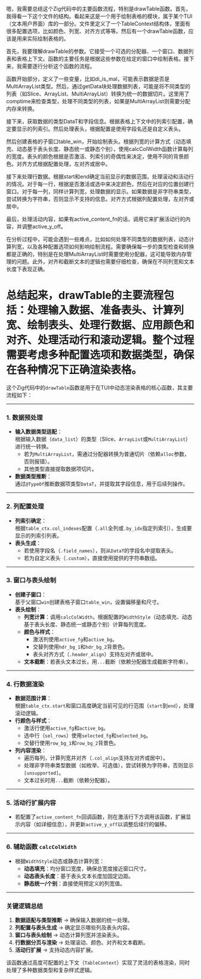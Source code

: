 嗯，我需要总结这个Zig代码中的主要函数流程，特别是drawTable函数。首先，我得看一下这个文件的结构。看起来这是一个用于绘制表格的模块，属于某个TUI（文本用户界面）库的一部分。文件里定义了一个TableContext结构体，里面有很多配置选项，比如颜色、列宽、对齐方式等等。然后有一个drawTable函数，应该是用来实际绘制表格的。

首先，我要理解drawTable的参数。它接受一个可选的分配器、一个窗口、数据列表和表格上下文。函数的主要任务是根据这些参数在给定的窗口中绘制表格。接下来，我需要逐行分析这个函数的流程。

函数开始部分，定义了一些变量，比如di_is_mal，可能表示数据是否是MultiArrayList类型。然后，通过getData块处理数据列表，可能是将不同类型的列表（如Slice、ArrayList、MultiArrayList）转换为统一的数据切片。这里用了comptime来检查类型，处理不同类型的列表，如果是MultiArrayList则需要分配内存来转换。

接下来，获取数据的类型DataT和字段信息。根据表格上下文中的列索引配置，确定要显示的列索引。然后处理表头，根据配置是使用字段名还是自定义表头。

然后创建表格的子窗口table_win，开始绘制表头。根据列宽的计算方式（动态填充、动态基于表头长度、静态统一或静态个别），使用calcColWidth函数计算每列的宽度。表头的颜色根据是否激活、列索引的奇偶性来决定，使用不同的背景颜色。对齐方式根据配置处理，左对齐或居中。

接下来处理行数据。根据start和end确定当前显示的数据范围，处理滚动和活动行的情况。对于每一行，根据是否激活或选中来决定颜色，然后在对应的位置创建行窗口。对于每一列，同样计算列宽，处理数据的显示。如果数据是非字符串类型，尝试转换为字符串，否则显示不支持的信息。对齐方式根据列配置处理，左对齐或居中。

最后，处理活动内容，如果有active_content_fn的话，调用它来扩展活动行的内容，并调整active_y_off。

在分析过程中，可能会遇到一些难点，比如如何处理不同类型的数据列表，动态计算列宽，以及各种配置选项如何影响绘制流程。需要确保每一步的类型检查和转换都是正确的，特别是在处理MultiArrayList时需要使用分配器，这可能导致内存管理的问题。此外，对齐和截断文本的逻辑也需要仔细检查，确保在不同列宽和文本长度下表现正确。

总结起来，drawTable的主要流程包括：处理输入数据、准备表头、计算列宽、绘制表头、处理行数据、应用颜色和对齐、处理活动行和滚动逻辑。整个过程需要考虑多种配置选项和数据类型，确保在各种情况下正确渲染表格。
================================================
这个Zig代码中的`drawTable`函数是用于在TUI中动态渲染表格的核心函数，其主要流程如下：

---

### **1. 数据预处理**
- **输入数据类型适配**：  
  根据输入数据（`data_list`）的类型（Slice、`ArrayList`或`MultiArrayList`）进行统一转换。  
  - 若为`MultiArrayList`，需通过分配器转换为普通切片（依赖`alloc`参数，否则报错）。
  - 其他类型直接提取数据项切片。
- **数据类型推断**：  
  通过`@TypeOf`推断数据项类型`DataT`，并提取其字段信息，用于后续列操作。

---

### **2. 列配置处理**
- **列索引确定**：  
  根据`table_ctx.col_indexes`配置（`.all`全列或`.by_idx`指定列索引），生成要显示的列索引列表。
- **表头生成**：  
  - 若使用字段名（`.field_names`），则从`DataT`的字段名中提取表头。
  - 若为自定义表头（`.custom`），直接使用提供的字符串数组。

---

### **3. 窗口与表头绘制**
- **创建子窗口**：  
  基于父窗口`win`创建表格子窗口`table_win`，设置偏移量和尺寸。
- **表头绘制**：  
  - **列宽计算**：调用`calcColWidth`，根据配置的`WidthStyle`（动态填充、动态基于表头长度、静态统一或静态个别）计算每列宽度。
  - **颜色与样式**：  
    - 激活列使用`active_fg`和`active_bg`。
    - 交替列使用`hdr_bg_1`和`hdr_bg_2`背景色。
    - 表头对齐方式（`.header_align`）支持左对齐或居中。
  - **文本截断**：若表头文本过长，用`...`截断（依赖分配器生成截断字符串）。

---

### **4. 行数据渲染**
- **数据范围计算**：  
  根据`table_ctx.start`和窗口高度确定当前可见的行范围（`start`到`end`），处理滚动逻辑。
- **行颜色与样式**：  
  - 激活行使用`active_fg`和`active_bg`。
  - 选中行（`sel_rows`）使用`selected_fg`和`selected_bg`。
  - 交替行使用`row_bg_1`和`row_bg_2`背景色。
- **列内容渲染**：  
  - 遍历每列，计算列宽并对齐（`.col_align`支持左对齐或居中）。
  - 处理非字符串类型数据（如枚举、可选值），尝试转换为字符串，否则显示`[unsupported]`。
  - 文本过长时用`...`截断（依赖分配器）。

---

### **5. 活动行扩展内容**
- 若配置了`active_content_fn`回调函数，则在激活行下方调用该函数，扩展显示内容（如详细信息），并更新`active_y_off`以调整后续行的偏移。

---

### **6. 辅助函数 `calcColWidth`**
- 根据`WidthStyle`动态或静态计算列宽：
  - **动态填充**：均分窗口宽度，确保总宽度接近窗口尺寸。
  - **动态表头长度**：基于表头文本长度加固定边距。
  - **静态统一/个别**：直接使用预定义的列宽值。

---

### **关键逻辑总结**
1. **数据适配与类型推断** → 确保输入数据的统一处理。
2. **列配置与表头生成** → 确定显示哪些列及表头内容。
3. **窗口与表头绘制** → 动态计算列宽并渲染表头。
4. **行数据分页与渲染** → 处理滚动、颜色、对齐和文本截断。
5. **活动行扩展** → 支持动态内容扩展。

该函数通过高度可配置的上下文（`TableContext`）实现了灵活的表格渲染，同时处理了多种数据类型和复杂样式逻辑。